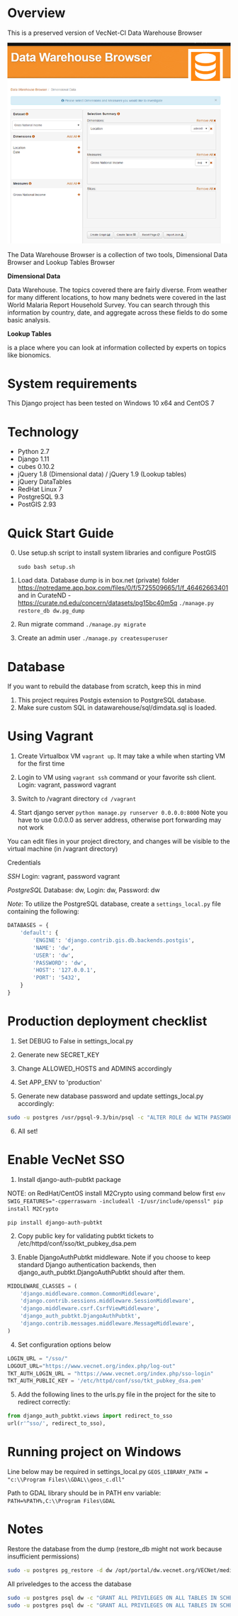 # Overview

This is a preserved version of VecNet-CI Data Warehouse Browser

![Screenshot](screenshot.PNG)

The Data Warehouse Browser is a collection of two tools, Dimensional Data Browser and Lookup Tables Browser

**Dimensional Data**

Data Warehouse. The topics covered there are fairly diverse. From weather for many different locations, to how many bednets were covered in the last World Malaria 
Report Household Survey. You can search through this information by country, date, and aggregate across these fields to 
do some basic analysis.

**Lookup Tables**

is a place where you can look at information collected by experts on topics like bionomics.

# System requirements

This Django project has been tested on Windows 10 x64 and CentOS 7

# Technology

* Python 2.7
* Django 1.11
* cubes 0.10.2
* jQuery 1.8 (Dimensional data) / jQuery 1.9 (Lookup tables)
* jQuery DataTables
* RedHat Linux 7
* PostgreSQL 9.3
* PostGIS 2.93

# Quick Start Guide
0. Use setup.sh script to install system libraries and configure PostGIS

    `sudo bash setup.sh`

1. Load data. Database dump is in box.net (private) folder https://notredame.app.box.com/files/0/f/5725509665/1/f_46462663401
 and in CurateND - https://curate.nd.edu/concern/datasets/pg15bc40m5q
    `./manage.py restore_db dw.pg_dump`

2. Run migrate command
    `./manage.py migrate`

3. Create an admin user
   `./manage.py createsuperuser`

# Database

If you want to rebuild the database from scratch, keep this in mind
1. This project requires Postgis extension to PostgreSQL database.
2. Make sure custom SQL in datawarehouse/sql/dimdata.sql is loaded.

# Using Vagrant

1. Create Virtualbox VM `vagrant up`. It may take a while when starting VM for the first time

2. Login to VM using `vagrant ssh` command or your favorite ssh client. Login: vagrant, password vagrant

3. Switch to /vagrant directory `cd /vagrant`

4. Start django server `python manage.py runserver 0.0.0.0:8000`
Note you have to use 0.0.0.0 as server address, otherwise port forwarding may not work

You can edit files in your project directory, and changes will be visible to the virtual machine
(in /vagrant directory)

Credentials

*SSH* Login: vagrant, password vagrant

*PostgreSQL* Database: dw, Login: dw, Password: dw

*Note*: To utilize the PostgreSQL database, create a `settings_local.py` file containing the following:
```python
DATABASES = {
	'default': {
		'ENGINE': 'django.contrib.gis.db.backends.postgis',
		'NAME': 'dw',
		'USER': 'dw',
		'PASSWORD': 'dw',
		'HOST': '127.0.0.1',
		'PORT': '5432',
	}
}
```

# Production deployment checklist

1. Set DEBUG to False in settings_local.py

2. Generate new SECRET_KEY
 
3. Change ALLOWED_HOSTS and ADMINS accordingly

4. Set APP_ENV to 'production'

5. Generate new database password and update settings_local.py accordingly:

```bash
sudo -u postgres /usr/pgsql-9.3/bin/psql -c "ALTER ROLE dw WITH PASSWORD 'hu8jmn3'"
```

6. All set!

# Enable VecNet SSO

1. Install django-auth-pubtkt package

NOTE: on RedHat/CentOS install M2Crypto using command below first
`env SWIG_FEATURES="-cpperraswarn -includeall -I/usr/include/openssl" pip install M2Crypto`

`pip install django-auth-pubtkt`


2. Copy public key for validating pubtkt tickets to /etc/httpd/conf/sso/tkt_pubkey_dsa.pem

3. Enable DjangoAuthPubtkt middleware. Note if you choose to keep standard Django authentication backends, 
then django_auth_pubtkt.DjangoAuthPubtkt should after them.
```python
MIDDLEWARE_CLASSES = (
    'django.middleware.common.CommonMiddleware',
    'django.contrib.sessions.middleware.SessionMiddleware',
    'django.middleware.csrf.CsrfViewMiddleware',
    'django_auth_pubtkt.DjangoAuthPubtkt',
    'django.contrib.messages.middleware.MessageMiddleware',
)
```

4. Set configuration options below
```python
LOGIN_URL = "/sso/"
LOGOUT_URL="https://www.vecnet.org/index.php/log-out"
TKT_AUTH_LOGIN_URL = "https://www.vecnet.org/index.php/sso-login"
TKT_AUTH_PUBLIC_KEY = '/etc/httpd/conf/sso/tkt_pubkey_dsa.pem'
```

5. Add the following lines to the urls.py file in the project for the site to redirect correctly:
```python
from django_auth_pubtkt.views import redirect_to_sso
url(r'^sso/', redirect_to_sso),
```

# Running project on Windows
Line below may be required in settings_local.py
```GEOS_LIBRARY_PATH = "c:\\Program Files\\GDAL\\geos_c.dll"```

Path to GDAL library should be in PATH env variable:
```PATH=%PATH%,C:\\Program Files\GDAL```

# Notes

Restore the database from the dump (restore_db might not work because insufficient permissions)

```bash
sudo -u postgres pg_restore -d dw /opt/portal/dw.vecnet.org/VECNet/media/Backup-dwadmin-2017-05-07_182803.pg_dump
```

All priveledges to the access the database
```bash
sudo -u postgres psql dw -c "GRANT ALL PRIVILEGES ON ALL TABLES IN SCHEMA public to dw;"
sudo -u postgres psql dw -c "GRANT ALL PRIVILEGES ON ALL TABLES IN SCHEMA topology to dw;"
```

